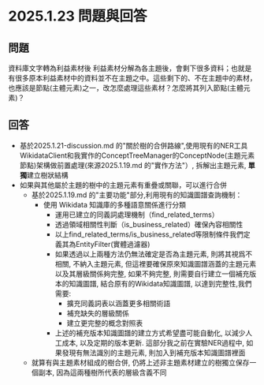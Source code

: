 # 2025.1.23 問題與回答

## 問題
資料庫文字轉為利益素材後 利益素材分解為各主題後，會剩下很多資料；也就是有很多原本利益素材中的資料並不在主題之中。這些剩下的、不在主題中的素材，也應該是節點(主體元素)之一，改怎麼處理這些素材？怎麼將其列入節點(主體元素)？

## 回答

- 基於2025.1.21-discussion.md 的"關於樹的合併路線",使用現有的NER工具WikidataClient和我實作的ConceptTreeManager的ConceptNode(主題元素節點)架構做前置處理(來源2025.1.19.md 的"實作方法"）, 拆解出主題元素, **單獨**建立樹狀結構
- 如果與其他屬於主題的樹中的主題元素有重疊或關聯，可以進行合併
    - 基於2025.1.19.md 的"主要功能"部分,利用現有的知識圖譜查詢機制：
        - 使用 Wikidata 知識庫的多種語意關係進行分類
            - 運用已建立的同義詞處理機制（find_related_terms）
            - 透過領域相關性判斷（is_business_related）確保內容相關性
            - 以上find_related_terms/is_business_related等限制條件我們定義其為EntityFilter(實體過濾器)
            - 如果透過以上兩種方法仍無法確定是否為主題元素, 則將其視爲不相關, 不納入主題元素, 但這裡要確保原來知識圖譜涵蓋的主題元素以及其層級關係夠完整, 如果不夠完整, 則需要自行建立一個補充版本的知識圖譜, 結合原有的Wikidata知識圖譜, 以達到完整性,我們需要:
                - 擴充同義詞表以涵蓋更多相關術語
                - 補充缺失的層級關係
                - 建立更完整的概念對照表
            - 上述的補充版本知識圖譜的建立方式希望盡可能自動化, 以減少人工成本, 以及定期的版本更新. 這部分我之前在實驗NER過程中, 如果發現有無法識別的主題元素, 則加入到補充版本知識圖譜裡面
     - 就算有與主題素材組成的樹合併, 仍將上述非主題素材建立的樹獨立保存一個副本, 因為這兩種樹所代表的層級含義不同

